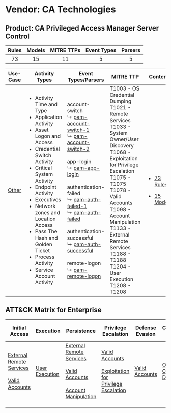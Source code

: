 Vendor: CA Technologies
=======================
Product: CA Privileged Access Manager Server Control
----------------------------------------------------
| Rules | Models | MITRE TTPs | Event Types | Parsers |
|:-----:|:------:|:----------:|:-----------:|:-------:|
|  73   |   15   |     11     |      5      |    5    |

|                Use-Case                | Activity Types                                                                                                                                                                                                                                                                                                                                                     | Event Types/Parsers                                                                                                                                                                                                                                                                                                                                                                                                                                                                                                                                                                                                                    | MITRE TTP                                                                                                                                                                                                                                                                                                                       | Content                                                                                                                                        |
|:--------------------------------------:| ------------------------------------------------------------------------------------------------------------------------------------------------------------------------------------------------------------------------------------------------------------------------------------------------------------------------------------------------------------------ | -------------------------------------------------------------------------------------------------------------------------------------------------------------------------------------------------------------------------------------------------------------------------------------------------------------------------------------------------------------------------------------------------------------------------------------------------------------------------------------------------------------------------------------------------------------------------------------------------------------------------------------- | ------------------------------------------------------------------------------------------------------------------------------------------------------------------------------------------------------------------------------------------------------------------------------------------------------------------------------- | ---------------------------------------------------------------------------------------------------------------------------------------------- |
| [Other](../../../UseCases/uc_other.md) | <ul><li>Activity Time  and Type</li><li>Application Activity</li><li>Asset Logon and Access</li><li>Credential Switch Activity</li><li>Critical System Activity</li><li>Endpoint Activity</li><li>Executives</li><li>Network zones and Location Access</li><li>Pass The Hash and Golden Ticket</li><li>Process Activity</li><li>Service Account Activity</li></ul> |  account-switch<br> ↳ [pam-account-switch-1](Parsers/parserContent_pam-account-switch-1.md)<br> ↳ [pam-account-switch-2](Parsers/parserContent_pam-account-switch-2.md)<br><br> app-login<br> ↳ [pam-app-login](Parsers/parserContent_pam-app-login.md)<br><br> authentication-failed<br> ↳ [pam-auth-failed-1](Parsers/parserContent_pam-auth-failed-1.md)<br> ↳ [pam-auth-failed](Parsers/parserContent_pam-auth-failed.md)<br><br> authentication-successful<br> ↳ [pam-auth-successful](Parsers/parserContent_pam-auth-successful.md)<br><br> remote-logon<br> ↳ [pam-remote-logon](Parsers/parserContent_pam-remote-logon.md)<br> | T1003 - OS Credential Dumping<br>T1021 - Remote Services<br>T1033 - System Owner/User Discovery<br>T1068 - Exploitation for Privilege Escalation<br>T1075 - T1075<br>T1078 - Valid Accounts<br>T1098 - Account Manipulation<br>T1133 - External Remote Services<br>T1188 - T1188<br>T1204 - User Execution<br>T1208 - T1208<br> | [<ul><li>73 Rules</li></ul><ul><li>15 Models</li></ul>](Rules_Models/r_m_ca_technologies_ca_privileged_access_manager_server_control_Other.md) |

ATT&CK Matrix for Enterprise
----------------------------
| Initial Access                                                                                                                                   | Execution                                                           | Persistence                                                                                                                                                                                                               | Privilege Escalation                                                                                                                                          | Defense Evasion                                                     | Credential Access                                                          | Discovery                                                                        | Lateral Movement                                                     | Collection | Command and Control | Exfiltration | Impact |
| ------------------------------------------------------------------------------------------------------------------------------------------------ | ------------------------------------------------------------------- | ------------------------------------------------------------------------------------------------------------------------------------------------------------------------------------------------------------------------- | ------------------------------------------------------------------------------------------------------------------------------------------------------------- | ------------------------------------------------------------------- | -------------------------------------------------------------------------- | -------------------------------------------------------------------------------- | -------------------------------------------------------------------- | ---------- | ------------------- | ------------ | ------ |
| [External Remote Services](https://attack.mitre.org/techniques/T1133)<br><br>[Valid Accounts](https://attack.mitre.org/techniques/T1078)<br><br> | [User Execution](https://attack.mitre.org/techniques/T1204)<br><br> | [External Remote Services](https://attack.mitre.org/techniques/T1133)<br><br>[Valid Accounts](https://attack.mitre.org/techniques/T1078)<br><br>[Account Manipulation](https://attack.mitre.org/techniques/T1098)<br><br> | [Valid Accounts](https://attack.mitre.org/techniques/T1078)<br><br>[Exploitation for Privilege Escalation](https://attack.mitre.org/techniques/T1068)<br><br> | [Valid Accounts](https://attack.mitre.org/techniques/T1078)<br><br> | [OS Credential Dumping](https://attack.mitre.org/techniques/T1003)<br><br> | [System Owner/User Discovery](https://attack.mitre.org/techniques/T1033)<br><br> | [Remote Services](https://attack.mitre.org/techniques/T1021)<br><br> |            |                     |              |        |